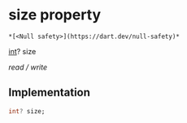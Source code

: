 


# size property




    *[<Null safety>](https://dart.dev/null-safety)*


[int](https://api.flutter.dev/flutter/dart-core/int-class.html)? size
  
_read / write_






## Implementation

```dart
int? size;


```







